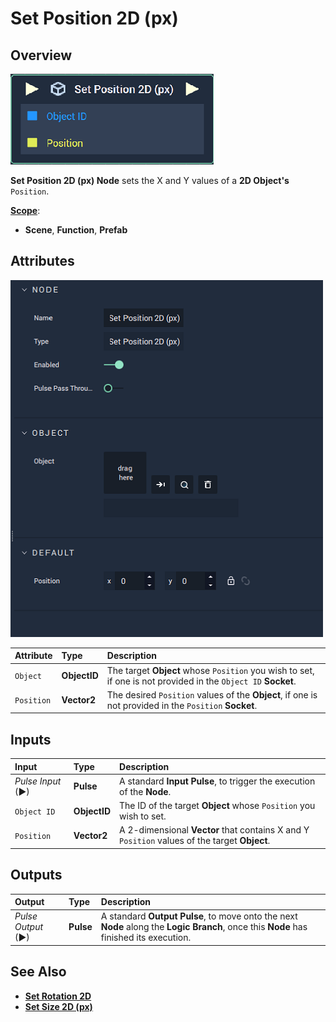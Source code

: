 # Set Position 2D (px)

## Overview

![The Set Position 2D (px) Node.](../../../.gitbook/assets/node-set-position-2d.png)

**Set Position 2D (px) Node** sets the X and Y values of a **2D Object's** `Position`.

[**Scope**](../overview.md#scopes):
*  **Scene**, **Function**, **Prefab**

## Attributes

![The Set Position 2D (px) Node Attributes.](../../../.gitbook/assets/node-set-position-2d-attr.png)

| Attribute | Type | Description |
| :--- | :--- | :--- |
| `Object` | **ObjectID** | The target **Object** whose `Position` you wish to set, if one is not provided in the `Object ID` **Socket**. |
| `Position` | **Vector2** | The desired `Position` values of the **Object**, if one is not provided in the `Position` **Socket**. |

## Inputs

| Input | Type | Description |
| :--- | :--- | :--- |
| _Pulse Input_ \(►\) | **Pulse** | A standard **Input Pulse**, to trigger the execution of the **Node**. |
| `Object ID` | **ObjectID** | The ID of the target **Object** whose `Position` you wish to set. |
| `Position` | **Vector2** | A 2-dimensional **Vector** that contains X and Y `Position` values of the target **Object**. |

## Outputs

| Output | Type | Description |
| :--- | :--- | :--- |
| _Pulse Output_ \(►\) | **Pulse** | A standard **Output Pulse**, to move onto the next **Node** along the **Logic Branch**, once this **Node** has finished its execution. |

## See Also

* [**Set Rotation 2D**](set-rotation-pixel.md)
* [**Set Size 2D (px)**](set-size-pixel.md)

